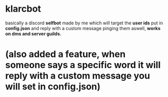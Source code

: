   # klarcbot

basically a discord **selfbot** made by me which will target the **user ids** put in **config.json** and reply with a custom message pinging them aswell, **works on dms and server guilds.**

# (also added a feature, when someone says a specific word it will reply with a **custom message** you will set in **config.json**)

